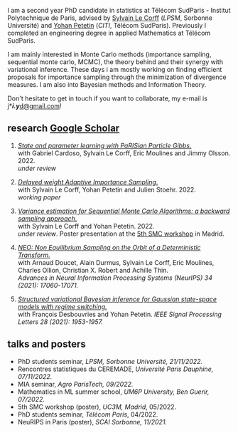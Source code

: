
I am a second year PhD candidate in statistics at Télécom SudParis - Institut Polytechnique de Paris, advised by [Sylvain Le Corff](https://sylvainlc.github.io) (*LPSM*, Sorbonne Université) and [Yohan Petetin](http://www-public.imtbs-tsp.eu/~petetin/) (*CITI*, Télécom SudParis). Previously I completed an engineering degree in applied Mathematics at Télécom SudParis.

I am mainly interested in Monte Carlo methods (importance sampling, sequential monte carlo, MCMC), the theory behind and their synergy with
variational inference. These days i am mostly working on finding efficient proposals for importance sampling through the minimization of divergence measures.    I am also into Bayesian methods and Information Theory.

Don't hesitate to get in touch if you want to collaborate, my e-mail is j****i.y***d@gmail.com!


## research [Google Scholar](https://scholar.google.com/citations?user=JGor6XwAAAAJ&hl=en)
1. [*State and parameter learning with PaRISian Particle Gibbs*.]()  
        with Gabriel Cardoso, Sylvain Le Corff, Eric Moulines and Jimmy Olsson. 2022.   
        *under review*

1. [*Delayed weight Adaptive Importance Sampling*.]()  
        with  Sylvain Le Corff, Yohan Petetin and Julien Stoehr. 2022.  
        *working paper*

1. [*Variance estimation for Sequential Monte Carlo Algorithms: a backward sampling approach*.](https://arxiv.org/pdf/2204.01401.pdf)  
        with Sylvain Le Corff and Yohan Petetin. 2022.  
        *under review*. Poster presentation at the [5th SMC workshop](https://smc2022.webs.tsc.uc3m.es) in Madrid.

1. [*NEO: Non Equilibrium Sampling on the Orbit of a Deterministic Transform.*](https://proceedings.neurips.cc/paper/2021/file/8dd291cbea8f231982db0fb1716dfc55-Paper.pdf)  
        with Arnaud Doucet, Alain Durmus, Sylvain Le Corff, Eric Moulines, Charles Ollion, Christian X. Robert and Achille Thin.  
        *Advances in Neural Information Processing Systems (NeurIPS) 34 (2021): 17060-17071.*

1. [*Structured variational Bayesian inference for Gaussian state-space models with regime switching.*]()  
        with François Desbouvries and Yohan Petetin. 
        *IEEE Signal Processing Letters 28 (2021): 1953-1957.* 

## talks and posters

- PhD students seminar, *LPSM, Sorbonne Université, 21/11/2022.*  
- Rencontres statistiques du CEREMADE, *Université Paris Dauphine, 07/11/2022.*  
- MIA seminar, *Agro ParisTech, 09/2022.*  
- Mathematics in ML summer school, *UM6P University, Ben Guerir, 07/2022.*  
- 5th SMC workshop (poster), *UC3M, Madrid*, 05/2022.  
- PhD students seminar, *Télécom Paris*, 04/2022.   
- NeuRIPS in Paris (poster), *SCAI Sorbonne, 11/2021.*  